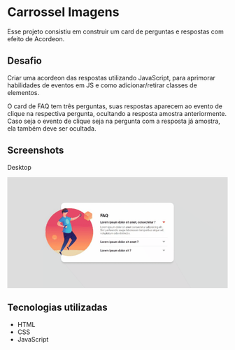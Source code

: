 # Carrossel Imagens

Esse projeto consistiu em construir um card de perguntas e respostas com efeito de Acordeon.

## Desafio

Criar uma acordeon das respostas utilizando JavaScript, para aprimorar habilidades de eventos em JS e como adicionar/retirar classes de elementos.

O card de FAQ tem três perguntas, suas respostas aparecem ao evento de clique na respectiva pergunta, ocultando a resposta amostra anteriormente. Caso seja o evento de clique seja na pergunta com a resposta já amostra, ela também deve ser ocultada.

## Screenshots

Desktop

<img src="./design/capture-desktop-acordeon.gif">

## Tecnologias utilizadas

- HTML
- CSS
- JavaScript